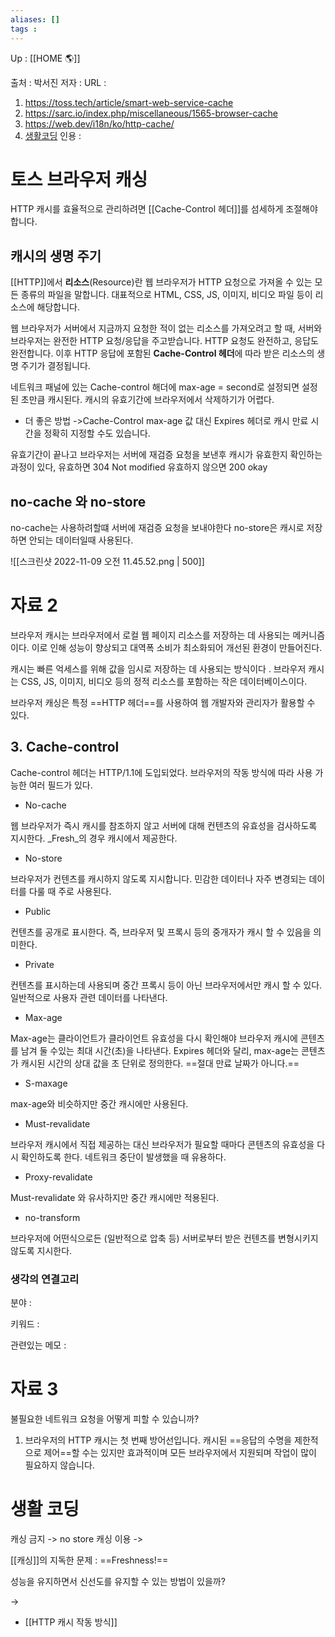 ```yaml
---
aliases: []
tags : 
---
```

Up : [[HOME 🌎]]

출처 : 박서진
저자 :
URL : 
1. https://toss.tech/article/smart-web-service-cache
2. https://sarc.io/index.php/miscellaneous/1565-browser-cache
3. https://web.dev/i18n/ko/http-cache/
4. [생활코딩](https://opentutorials.org/module/3830)
인용 : 
# 토스 브라우저 캐싱
HTTP 캐시를 효율적으로 관리하려면 [[Cache-Control 헤더]]를 섬세하게 조절해야 합니다.

## 캐시의 생명 주기


[[HTTP]]에서 **리소스**(Resource)란 웹 브라우저가 HTTP 요청으로 가져올 수 있는 모든 종류의 파일을 말합니다. 대표적으로 HTML, CSS, JS, 이미지, 비디오 파일 등이 리소스에 해당합니다.

웹 브라우저가 서버에서 지금까지 요청한 적이 없는 리소스를 가져오려고 할 때, 서버와 브라우저는 완전한 HTTP 요청/응답을 주고받습니다. HTTP 요청도 완전하고, 응답도 완전합니다. 이후 HTTP 응답에 포함된 **Cache-Control 헤더**에 따라 받은 리소스의 생명 주기가 결정됩니다.

네트워크 패널에 있는 Cache-control 해더에 max-age = second로 설정되면 설정된 초만큼 캐시된다.
캐시의 유효기간에 브라우저에서 삭제하기가 어렵다.

*  더 좋은 방법 
->Cache-Control max-age 값 대신 Expires 헤더로 캐시 만료 시간을 정확히 지정할 수도 있습니다.


유효기간이 끝나고 브라우저는 서버에 재검증 요청을 보낸후 캐시가 유효한지 확인하는 과정이 있다,
유효하면 304 Not modified 유효하지 않으면 200 okay


## no-cache 와 no-store
no-cache는 사용하려할떄 서버에 재검증 요청을 보내야한다
no-store은 캐시로 저장하면 안되는 데이터일때 사용된다.

![[스크린샷 2022-11-09 오전 11.45.52.png | 500]]


# 자료 2
브라우저 캐시는 브라우저에서 로컬 웹 페이지 리소스를 저장하는 데 사용되는 메커니즘이다. 이로 인해 성능이 향상되고 대역폭 소비가 최소화되어 개선된 환경이 만들어진다.

캐시는 빠른 억세스를 위해 값을 임시로 저장하는 데 사용되는 방식이다 . 브라우저 캐시는 CSS, JS, 이미지, 비디오 등의 정적 리소스를 포함하는 작은 데이터베이스이다.

브라우저 캐싱은 특정 ==HTTP 헤더==를 사용하여 웹 개발자와 관리자가 활용할 수 있다.

## 3. Cache-control

Cache-control 헤더는 HTTP/1.1에 도입되었다. 브라우저의 작동 방식에 따라 사용 가능한 여러 필드가 있다.

-   No-cache

웹 브라우저가 즉시 캐시를 참조하지 않고 서버에 대해 컨텐츠의 유효성을 검사하도록 지시한다. _Fresh_의 경우 캐시에서 제공한다.

-   No-store

브라우저가 컨텐츠를 캐시하지 않도록 지시합니다. 민감한 데이터나 자주 변경되는 데이터를 다룰 때 주로 사용된다.

-   Public

컨텐츠를 공개로 표시한다. 즉, 브라우저 및 프록시 등의 중개자가 캐시 할 수 있음을 의미한다.

-   Private

컨텐츠를 표시하는데 사용되며 중간 프록시 등이 아닌 브라우저에서만 캐시 할 수 있다. 일반적으로 사용자 관련 데이터를 나타낸다.

-   Max-age

Max-age는 클라이언트가 클라이언트 유효성을 다시 확인해야 브라우저 캐시에 콘텐츠를 남겨 둘 수있는 최대 시간(초)을 나타낸다. Expires 헤더와 달리, max-age는 콘텐츠가 캐시된 시간의 상대 값을 초 단위로 정의한다. ==절대 만료 날짜가 아니다.==

-   S-maxage

max-age와 비슷하지만 중간 캐시에만 사용된다.

-   Must-revalidate

브라우저 캐시에서 직접 제공하는 대신 브라우저가 필요할 때마다 콘텐츠의 유효성을 다시 확인하도록 한다. 네트워크 중단이 발생했을 때 유용하다.

-   Proxy-revalidate

Must-revalidate 와 유사하지만 중간 캐시에만 적용된다.

-   no-transform

브라우저에 어떤식으로든 (일반적으로 압축 등) 서버로부터 받은 컨텐츠를 변형시키지 않도록 지시한다.



### 생각의 연결고리


분야 :

키워드 :

관련있는 메모 :

# 자료 3 
불필요한 네트워크 요청을 어떻게 피할 수 있습니까? 
1. 브라우저의 HTTP 캐시는  첫 번째 방어선입니다.
캐시된 ==응답의 수명을 제한적으로 제어==할 수는 있지만 효과적이며 모든 브라우저에서 지원되며 작업이 많이 필요하지 않습니다.

# 생활 코딩
캐싱 금지 -> no store
캐싱 이용 -> 

[[캐싱]]의 지독한 문제 : ==Freshness!== 

성능을 유지하면서 신선도를 유지할 수 있는 방법이 있을까? 

-> 

- [[HTTP 캐시 작동 방식]]
